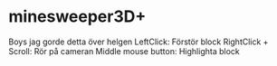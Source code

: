 # minesweeper3D+
Boys jag gorde detta över helgen 
LeftClick: Förstör block 
RightClick + Scroll: Rör på cameran 
Middle mouse button: Highlighta block
